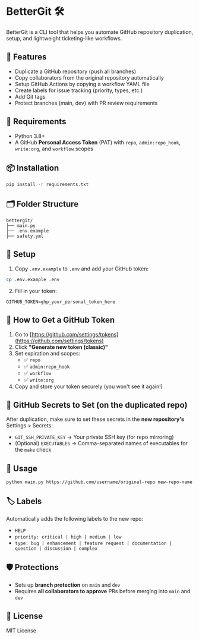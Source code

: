 # BetterGit 🛠️

BetterGit is a CLI tool that helps you automate GitHub repository duplication, setup, and lightweight ticketing-like workflows.

## 🔧 Features
- Duplicate a GitHub repository (push all branches)
- Copy collaborators from the original repository automatically
- Setup GitHub Actions by copying a workflow YAML file
- Create labels for issue tracking (priority, types, etc.)
- Add Git tags
- Protect branches (main, dev) with PR review requirements

## 🚀 Requirements
- Python 3.8+
- A GitHub **Personal Access Token** (PAT) with `repo`, `admin:repo_hook`, `write:org`, and `workflow` scopes

## 📦 Installation
```bash
pip install -r requirements.txt
```

## 🗂️ Folder Structure
```
bettergit/
├── main.py
├── .env.example
├── safety.yml
```

## 📁 Setup
1. Copy `.env.example` to `.env` and add your GitHub token:
```bash
cp .env.example .env
```

2. Fill in your token:
```
GITHUB_TOKEN=ghp_your_personal_token_here
```

## 🔐 How to Get a GitHub Token
1. Go to [https://github.com/settings/tokens](https://github.com/settings/tokens)
2. Click **"Generate new token (classic)"**
3. Set expiration and scopes:
   - ✅ `repo`
   - ✅ `admin:repo_hook`
   - ✅ `workflow`
   - ✅ `write:org`
4. Copy and store your token securely (you won't see it again!)

## 🔑 GitHub Secrets to Set (on the duplicated repo)
After duplication, make sure to set these secrets in the **new repository's** Settings > Secrets:
- `GIT_SSH_PRIVATE_KEY` → Your private SSH key (for repo mirroring)
- (Optional) `EXECUTABLES` → Comma-separated names of executables for the `make` check

## 🧪 Usage
```bash
python main.py https://github.com/username/original-repo new-repo-name
```

## 🏷️ Labels
Automatically adds the following labels to the new repo:
- `HELP`
- `priority: critical | high | medium | low`
- `type: bug | enhancement | feature request | documentation | question | discussion | complex`

## 🛡️ Protections
- Sets up **branch protection** on `main` and `dev`
- Requires **all collaborators to approve** PRs before merging into `main` and `dev`

## 📜 License
MIT License
